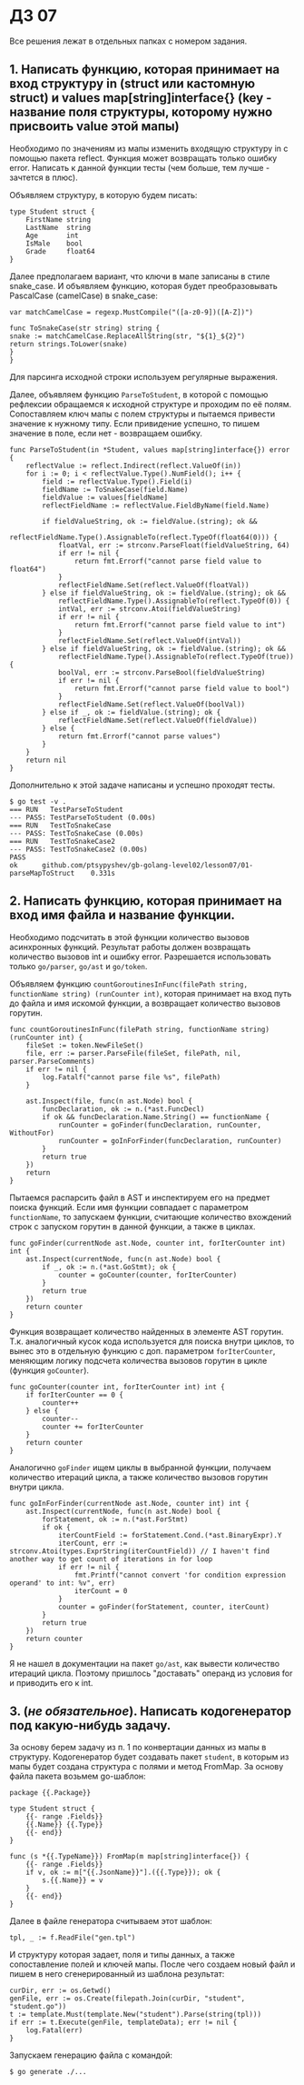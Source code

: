 # ДЗ 07

Все решения лежат в отдельных папках с номером задания.

## 1. Написать функцию, которая принимает на вход структуру in (struct или кастомную struct) и values map[string]interface{} (key - название поля структуры, которому нужно присвоить value этой мапы)
Необходимо по значениям из мапы изменить входящую структуру in с помощью
пакета reflect. Функция может возвращать только ошибку error. 
Написать к данной функции тесты (чем больше, тем лучше - зачтется в плюс).  

Объявляем структуру, в которую будем писать:  
```golang
type Student struct {
    FirstName string
    LastName  string
    Age       int
    IsMale    bool
    Grade     float64
}
```

Далее предполагаем вариант, что ключи в мапе записаны в стиле snake_case. 
И объявляем функцию, которая будет преобразовывать PascalCase (camelCase) в snake_case:  
```golang
var matchCamelCase = regexp.MustCompile("([a-z0-9])([A-Z])")

func ToSnakeCase(str string) string {
snake := matchCamelCase.ReplaceAllString(str, "${1}_${2}")
return strings.ToLower(snake)
}
}
```
Для парсинга исходной строки используем регулярные выражения.  

Далее, объявляем функцию `ParseToStudent`, в которой с помощью рефлексии обращаемся к исходной структуре
и проходим по её полям. Сопоставляем ключ мапы с полем структуры и пытаемся привести значение к нужному типу.
Если привидение успешно, то пишем значение в поле, если нет - возвращаем ошибку.

```golang
func ParseToStudent(in *Student, values map[string]interface{}) error {
    reflectValue := reflect.Indirect(reflect.ValueOf(in))
    for i := 0; i < reflectValue.Type().NumField(); i++ {
        field := reflectValue.Type().Field(i)
        fieldName := ToSnakeCase(field.Name)
        fieldValue := values[fieldName]
        reflectFieldName := reflectValue.FieldByName(field.Name)
        
        if fieldValueString, ok := fieldValue.(string); ok &&
            reflectFieldName.Type().AssignableTo(reflect.TypeOf(float64(0))) {
            floatVal, err := strconv.ParseFloat(fieldValueString, 64)
            if err != nil {
                return fmt.Errorf("cannot parse field value to float64")
            }
            reflectFieldName.Set(reflect.ValueOf(floatVal))
        } else if fieldValueString, ok := fieldValue.(string); ok &&
            reflectFieldName.Type().AssignableTo(reflect.TypeOf(0)) {
            intVal, err := strconv.Atoi(fieldValueString)
            if err != nil {
                return fmt.Errorf("cannot parse field value to int")
            }
            reflectFieldName.Set(reflect.ValueOf(intVal))
        } else if fieldValueString, ok := fieldValue.(string); ok &&
            reflectFieldName.Type().AssignableTo(reflect.TypeOf(true)) {
            boolVal, err := strconv.ParseBool(fieldValueString)
            if err != nil {
                return fmt.Errorf("cannot parse field value to bool")
            }
            reflectFieldName.Set(reflect.ValueOf(boolVal))
        } else if _, ok := fieldValue.(string); ok {
            reflectFieldName.Set(reflect.ValueOf(fieldValue))
        } else {
            return fmt.Errorf("cannot parse values")
        }
    }
    return nil
}
```

Дополнительно к этой задаче написаны и успешно проходят тесты.
```shell
$ go test -v .
=== RUN   TestParseToStudent
--- PASS: TestParseToStudent (0.00s)
=== RUN   TestToSnakeCase
--- PASS: TestToSnakeCase (0.00s)
=== RUN   TestToSnakeCase2
--- PASS: TestToSnakeCase2 (0.00s)
PASS
ok      github.com/ptsypyshev/gb-golang-level02/lesson07/01-parseMapToStruct    0.331s
```

## 2. Написать функцию, которая принимает на вход имя файла и название функции.
Необходимо подсчитать в этой функции количество вызовов асинхронных функций.
Результат работы должен возвращать количество вызовов int и ошибку error.
Разрешается использовать только `go/parser`, `go/ast` и `go/token`.  

Объявляем функцию `countGoroutinesInFunc(filePath string, functionName string) (runCounter int)`, 
которая принимает на вход путь до файла и имя искомой функции, а возвращает количество вызовов горутин.

```golang
func countGoroutinesInFunc(filePath string, functionName string) (runCounter int) {
	fileSet := token.NewFileSet()
	file, err := parser.ParseFile(fileSet, filePath, nil, parser.ParseComments)
	if err != nil {
		log.Fatalf("cannot parse file %s", filePath)
	}

	ast.Inspect(file, func(n ast.Node) bool {
		funcDeclaration, ok := n.(*ast.FuncDecl)
		if ok && funcDeclaration.Name.String() == functionName {
			runCounter = goFinder(funcDeclaration, runCounter, WithoutFor)
			runCounter = goInForFinder(funcDeclaration, runCounter)
		}
		return true
	})
	return
}
```

Пытаемся распарсить файл в AST и инспектируем его на предмет поиска функций.
Если имя функции совпадает с параметром `functionName`, то запускаем функции, 
считающие количество вхождений строк с запуском горутин в данной функции, а также в циклах.

```golang
func goFinder(currentNode ast.Node, counter int, forIterCounter int) int {
	ast.Inspect(currentNode, func(n ast.Node) bool {
		if _, ok := n.(*ast.GoStmt); ok {
			counter = goCounter(counter, forIterCounter)
		}
		return true
	})
	return counter
}
```

Функция возвращает количество найденных в элементе AST горутин.
Т.к. аналогичный кусок кода используется для поиска внутри циклов, 
то вынес это в отдельную функцию с доп. параметром `forIterCounter`, меняющим 
логику подсчета количества вызовов горутин в цикле (функция `goCounter`).

```golang
func goCounter(counter int, forIterCounter int) int {
	if forIterCounter == 0 {
		counter++
	} else {
		counter--
		counter += forIterCounter
	}
	return counter
}
```

Аналогично `goFinder` ищем циклы в выбранной функции, получаем количество итераций цикла,
а также количество вызовов горутин внутри цикла.

```golang
func goInForFinder(currentNode ast.Node, counter int) int {
	ast.Inspect(currentNode, func(n ast.Node) bool {
		forStatement, ok := n.(*ast.ForStmt)
		if ok {
			iterCountField := forStatement.Cond.(*ast.BinaryExpr).Y
			iterCount, err := strconv.Atoi(types.ExprString(iterCountField)) // I haven't find another way to get count of iterations in for loop
			if err != nil {
				fmt.Printf("cannot convert 'for condition expression operand' to int: %v", err)
				iterCount = 0
			}
			counter = goFinder(forStatement, counter, iterCount)
		}
		return true
	})
	return counter
}
```

Я не нашел в документации на пакет `go/ast`, как вывести количество итераций цикла.
Поэтому пришлось "доставать" операнд из условия for и приводить его к int.


## 3. (*не обязательное*). Написать кодогенератор под какую-нибудь задачу.

За основу берем задачу из п. 1 по конвертации данных из мапы в структуру.
Кодогенератор будет создавать пакет `student`, в которым из мапы будет создана структура с полями 
и метод FromMap. За основу файла пакета возьмем go-шаблон:
```gotemplate
package {{.Package}}

type Student struct {
    {{- range .Fields}}
    {{.Name}} {{.Type}}
    {{- end}}
}

func (s *{{.TypeName}}) FromMap(m map[string]interface{}) {
    {{- range .Fields}}
    if v, ok := m["{{.JsonName}}"].({{.Type}}); ok {
        s.{{.Name}} = v
    }
    {{- end}}
}
```

Далее в файле генератора считываем этот шаблон: 
```golang
tpl, _ := f.ReadFile("gen.tpl")
```

И структуру которая задает, поля и типы данных, а также сопоставление полей и ключей мапы.
После чего создаем новый файл и пишем в него сгенерированный из шаблона результат:
```golang
curDir, err := os.Getwd()
genFile, err := os.Create(filepath.Join(curDir, "student", "student.go"))
t := template.Must(template.New("student").Parse(string(tpl)))
if err := t.Execute(genFile, templateData); err != nil {
    log.Fatal(err)
}
```

Запускаем генерацию файла с командой:  
```shell
$ go generate ./...
```
